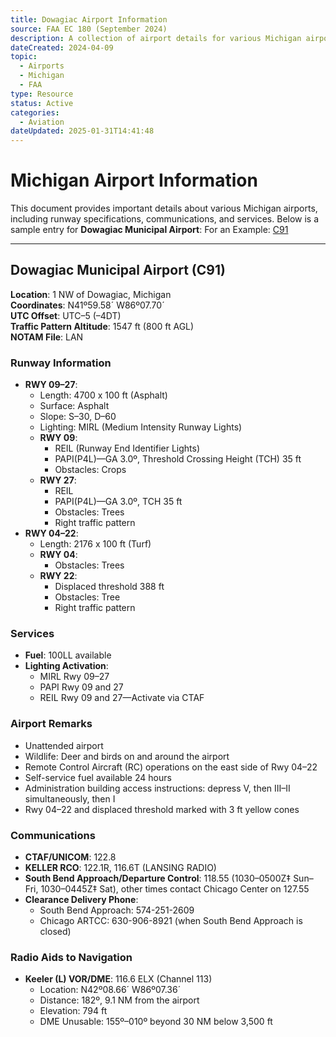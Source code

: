 ```yaml
---
title: Dowagiac Airport Information
source: FAA EC 180 (September 2024)
description: A collection of airport details for various Michigan airports including runway information, services, and communications.
dateCreated: 2024-04-09
topic:
  - Airports
  - Michigan
  - FAA
type: Resource
status: Active
categories: 
  - Aviation
dateUpdated: 2025-01-31T14:41:48
---
```


# Michigan Airport Information

This document provides important details about various Michigan airports, including runway specifications, communications, and services. Below is a sample entry for **Dowagiac Municipal Airport**:
	For an Example: [C91](https://media.tinkernerd.dev/aviation/c91.pdf)

---

## Dowagiac Municipal Airport (C91)

**Location**: 1 NW of Dowagiac, Michigan  
**Coordinates**: N41º59.58´ W86º07.70´  
**UTC Offset**: UTC–5 (–4DT)  
**Traffic Pattern Altitude**: 1547 ft (800 ft AGL)  
**NOTAM File**: LAN

### Runway Information

- **RWY 09–27**:  
  - Length: 4700 x 100 ft (Asphalt)  
  - Surface: Asphalt  
  - Slope: S–30, D–60  
  - Lighting: MIRL (Medium Intensity Runway Lights)  
  - **RWY 09**:  
    - REIL (Runway End Identifier Lights)  
    - PAPI(P4L)—GA 3.0º, Threshold Crossing Height (TCH) 35 ft  
    - Obstacles: Crops  
  - **RWY 27**:  
    - REIL  
    - PAPI(P4L)—GA 3.0º, TCH 35 ft  
    - Obstacles: Trees  
    - Right traffic pattern
- **RWY 04–22**:  
  - Length: 2176 x 100 ft (Turf)  
  - **RWY 04**:  
    - Obstacles: Trees  
  - **RWY 22**:  
    - Displaced threshold 388 ft  
    - Obstacles: Tree  
    - Right traffic pattern

### Services

- **Fuel**: 100LL available  
- **Lighting Activation**:  
  - MIRL Rwy 09–27  
  - PAPI Rwy 09 and 27  
  - REIL Rwy 09 and 27—Activate via CTAF

### Airport Remarks

- Unattended airport  
- Wildlife: Deer and birds on and around the airport  
- Remote Control Aircraft (RC) operations on the east side of Rwy 04–22  
- Self-service fuel available 24 hours  
- Administration building access instructions: depress V, then III–II simultaneously, then I  
- Rwy 04–22 and displaced threshold marked with 3 ft yellow cones

### Communications

- **CTAF/UNICOM**: 122.8  
- **KELLER RCO**: 122.1R, 116.6T (LANSING RADIO)  
- **South Bend Approach/Departure Control**: 118.55 (1030–0500Z‡ Sun–Fri, 1030–0445Z‡ Sat), other times contact Chicago Center on 127.55  
- **Clearance Delivery Phone**:  
  - South Bend Approach: 574-251-2609  
  - Chicago ARTCC: 630-906-8921 (when South Bend Approach is closed)

### Radio Aids to Navigation

- **Keeler (L) VOR/DME**: 116.6 ELX (Channel 113)  
  - Location: N42º08.66´ W86º07.36´  
  - Distance: 182º, 9.1 NM from the airport  
  - Elevation: 794 ft  
  - DME Unusable: 155º–010º beyond 30 NM below 3,500 ft
